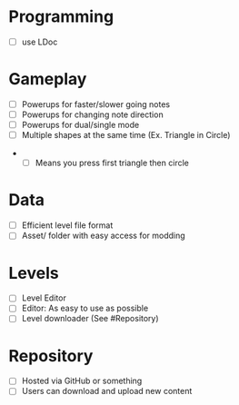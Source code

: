 # Programming
- [ ] use LDoc
# Gameplay
- [ ] Powerups for faster/slower going notes
- [ ] Powerups for changing note direction
- [ ] Powerups for dual/single mode
- [ ] Multiple shapes at the same time (Ex. Triangle in Circle)
- - [ ] Means you press first triangle then circle
# Data
- [ ] Efficient level file format
- [ ] Asset/ folder with easy access for modding
# Levels
- [ ] Level Editor
- [ ] Editor: As easy to use as possible
- [ ] Level downloader (See #Repository)
# Repository
- [ ] Hosted via GitHub or something
- [ ] Users can download and upload new content
